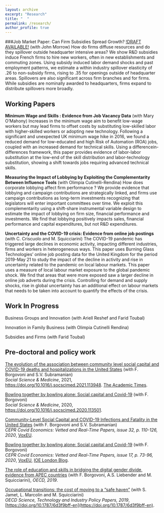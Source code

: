 ```yaml
---
layout: archive
excerpt: "Research"
title: "  "
permalink: /research/
author_profile: true
---
```


###Job Market Paper: Can Firm Subsidies Spread Growth? [!DRAFT AVAILABLE!](http://elodieandrieu.github.io/files/andrieu_morrow_can_firm_subsidies_spread_gowth_sept2024) (with John Morrow)
How do firms diffuse resources and do they spillover outside headquarter intensive areas? We show R&D subsidies induce French firms to hire new workers, often in new establishments and commuting zones. Using subsidy induced labor demand shocks and past employment patterns, we estimate a within industry spillover elasticity of .26 to non-subsidy firms, rising to .35 for openings outside of headquarter areas. Spillovers are also significant across firm branches and for firms. While subsidies are nominally awarded to headquarters, firms expand to distribute spillovers more broadly.


## Working Papers

**Minimum Wage and Skills : Evidence from Job Vacancy Data** (with Mary O’Mahony)
Increases in the minimum wage aim to benefit low-wage workers but may lead firms to offset costs by substituting low-skilled labor with higher-skilled workers or adopting new technology. Following a significant and unexpected UK minimum wage hike in 2016, we found a reduced demand for low-educated and high Risk of Automation (ROA) jobs, coupled with an increased demand for technical skills. Using a differencein-differences framework, this paper provides evidence of labor-labor substitution at the low-end of the skill distribution and labor-technology substitution, showing a shift towards jobs requiring advanced technical skills.

**Measuring the Impact of Lobbying by Exploiting the Complementarity Between Influence Tools** (with Olimpia Cutinelli-Rendina)
How does corporate lobbying affect firm performance ? We provide evidence that lobbying and campaign contributions are strategically linked, and firms use campaign contributions as long-term investments recognizing that legislators will enter important committees over time. We exploit this complementarity using a shift-share instrumental variable design to estimate the impact of lobbying on firm size, financial performance and investments. We find that lobbying positively impacts sales, financial performance and capital expenditures, but not R&D expenditures.

**Uncertainty and the COVID-19 crisis: Evidence from online job postings** (with C. Criscuolo and M. Squicciarini)
The COVID-19 pandemic has triggered large declines in economic activity, impacting different industries, firms and workers in heterogeneous ways. This paper uses Burning Glass Technologies’ online job posting data for the United Kingdom for the period 2019-May 21 to study the impact of the decline in activity and rise in uncertainty related to the pandemic on local labour markets. This paper uses a measure of local labour market exposure to the global pandemic shock. We find that areas that were more exposed saw a larger decline in online job adverts during the crisis. Controlling for demand and supply shocks, rise in global uncertainty has an additional effect on labour markets that needs to be taken into account to quantify the effects of the crisis.


## Work In Progress
Business Groups and Innovation (with Ariell Reshef and Farid Toubal)

Innovation in Family Business (with Olimpia Cutinelli Rendina)

Subsidies and Firms (with Farid Toubal)


## Pre-doctoral and policy work

[The evolution of the association between community level social capital and COVID-19 deaths and hospitalizations in the United States](https://www.sciencedirect.com/science/article/pii/S027795362100280X?dgcid=rss_sd_all) (with F. Borgovoni and S.V. Subramanian)  
*Social Science & Medicine*, 2021, https://doi.org/10.1016/j.socscimed.2021.113948. [The Academic Times](https://academictimes.com/communities-with-stronger-social-connections-saw-fewer-covid-19-deaths/).

[Bowling together by bowling alone: Social capital and Covid-19](https://www.sciencedirect.com/science/article/pii/S0277953620307206?dgcid=rss_sd_all) (with F. Borgovoni)  
*Social Science & Medicine*, 2020, https://doi.org/10.1016/j.socscimed.2020.113501.

[Community-Level Social Capital and COVID-19 Infections and Fatality in the United States](https://cepr.org/file/9252/download?token=UvHyo3s6) (with F. Borgovoni and S.V. Subramanian)  
*CEPR Covid Economics: Vetted and Real-Time Papers, issue 32, p. 110-126, 2020*, [VoxEU](https://voxeu.org/article/community-level-social-capital-and-covid-19-infections-and-fatality-us).

[Bowling together by bowling alone: Social capital and Covid-19](https://cepr.org/sites/default/files/news/CovidEconomics17.pdf) (with F. Borgovoni)  
*CEPR Covid Economics: Vetted and Real-Time Papers, issue 17, p. 73-96, 2020*, [VoxEU](https://voxeu.org/article/social-capital-and-social-distancing-us), [IOE London Blog](https://ioelondonblog.wordpress.com/2020/05/18/social-capital-in-the-days-of-covid-19-good-neighbours-keep-their-distance/).

[The role of education and skills in bridging the digital gender divide, evidence from APEC countries](http://www.oecd.org/sti/education-and-skills-in-bridging-the-digital-gender-divide-evidence-from-apec.pdf) (with F. Borgovoni, A.S. Liebender and M. Squicciarini), *OECD, 2019*. 

[Occupational transitions: the cost of moving to a “safe haven”](https://www.oecd-ilibrary.org/docserver/6d3f9bff-en.pdf?expires=1571586413&id=id&accname=guest&checksum=421C4BF31745F1896B0D5DD9B0574ECA) (with S. Jamet, L. Marcolin and M. Squicciarini)  
*OECD Science, Technology and Industry Policy Papers, 2019*, [https://doi.org/10.1787/6d3f9bff-en](https://doi.org/10.1787/6d3f9bff-en).
